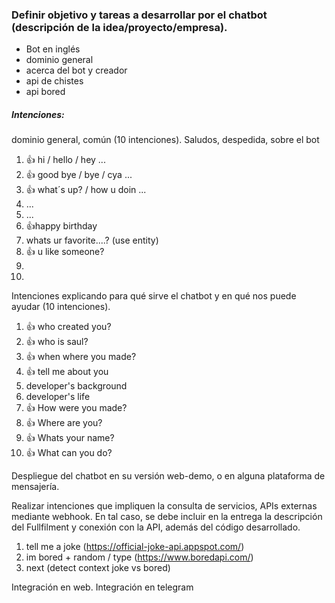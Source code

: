### Definir objetivo y tareas a desarrollar por el chatbot (descripción de la idea/proyecto/empresa).

- Bot en inglés
- dominio general
- acerca del bot y creador
- api de chistes
- api bored

##### Intenciones:

dominio general, común (10 intenciones). Saludos, despedida, sobre el bot

1. 👍 hi / hello / hey ...
2. 👍 good bye / bye / cya ...
3. 👍 what´s up? / how u doin ...
4. ...
5. ...
6. 👍happy birthday
7. whats ur favorite....? (use entity)
8. 👍 u like someone?
9.
10.

Intenciones explicando para qué sirve el chatbot y en qué nos puede ayudar (10 intenciones).

1. 👍 who created you?
2. 👍 who is saul?
3. 👍 when where you made?
4. 👍 tell me about you
5. developer's background
6. developer's life
7. 👍 How were you made?
8. 👍 Where are you?
9. 👍 Whats your name?
10. 👍 What can you do?

Despliegue del chatbot en su versión web-demo, o en alguna plataforma de mensajería.

Realizar intenciones que impliquen la consulta de servicios, APIs externas mediante webhook. En tal caso, se debe incluir en la entrega la descripción del Fullfilment y conexión con la API, además del código desarrollado.

1. tell me a joke (https://official-joke-api.appspot.com/)
2. im bored + random / type (https://www.boredapi.com/)
3. next (detect context joke vs bored)

Integración en web.
Integración en telegram
